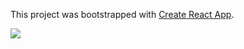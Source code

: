 This project was bootstrapped with [Create React App](https://github.com/facebookincubator/create-react-app).

![](https://media.giphy.com/media/1Y7NBF74D9sM4iZvCk/giphy.gif)

